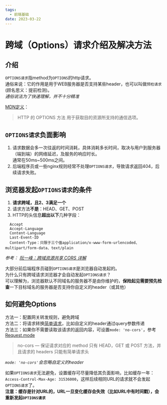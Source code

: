 ```yaml
---
tags:
  - 前端基础
date: 2023-03-22
---
```


# 跨域（Options）请求介绍及解决方法

## 介绍
`OPTIONS请求`指method为`OPTIONS`的http请求。  
通俗来说：它的作用是用于WEB服务器是否支持某些header，也可以叫做`预检请求`(顾名思义：提前检测)。  
*通俗说法为了快速理解，并不十分精准*   
 
[MDN定义](https://developer.mozilla.org/zh-CN/docs/Web/HTTP/Methods/OPTIONS)：  
> HTTP 的 OPTIONS 方法 用于获取目的资源所支持的通信选项。  

## `OPTIONS请求`负面影响
1. 请求数据会多一次往返的时间消耗，具体消耗多长时间，取决与用户到服务器（端到端）的网络延迟，及服务的响应时长。  
通常在50ms~500ms之间。  
2. 后端程序员或一些nginx规则经常不处理`OPTIONS请求`，导致请求返回404，后续请求失败。  


## 浏览器发起`OPTIONS请求`的条件
1. **请求跨域，且2、3满足一个**   
2. 请求方法**不是**：HEAD、GET、POST    
3. HTTP的头信息**超出以下**几种字段：  
```
  Accept  
  Accept-Language  
  Content-Language  
  Last-Event-ID  
  Content-Type：只限于三个值application/x-www-form-urlencoded、multipart/form-data、text/plain
```

*参考： [阮一峰：跨域资源共享 CORS 详解](http://www.ruanyifeng.com/blog/2016/04/cors.html)*  


大部分前后端程序员碰到`OPTIONS请求`是浏览器自动发起的。    
为什么只有跨域请求浏览器才会自动发起`OPTIONS请求`？    
可以理解为，浏览器默认不同域名的服务器不是由你维护的，**保险起见需要预先检查**一下目标域名的服务器是否支持你自定义的header（或其他）  

## 如何避免Options
方法一：配置网关转发规则，避免跨域  
方法二：将请求转换[简单请求](http://www.ruanyifeng.com/blog/2016/04/cors.html)，比如自定义的header通过query参数传递  
方法三：如果你不需要读取该请求的返回内容，可设置`mode: 'no-cors'`，参考[Request.mode](https://developer.mozilla.org/zh-CN/docs/Web/API/Request/mode)     
> no-cors — 保证请求对应的 method 只有 HEAD，GET 或 POST 方法，并且请求的 headers 只能有简单请求头   

*`mode: 'no-cors'`会忽略自定义的header*  

如果`OPTIONS请求`无法避免，设置缓存可尽量降低其负面影响，比如缓存一年：`Access-Control-Max-Age: 31536000`，这样后续相同URL的请求就不会发起`OPTIONS请求`了。  
**注意：缓存是针对URL的，URL一旦变化缓存会失效（比如URL中有时间戳），会重新发起`OPTIONS请求`**  
